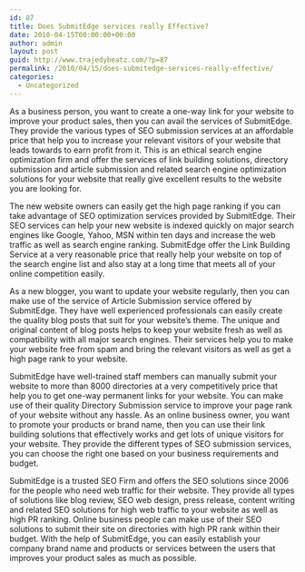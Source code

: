 ```yaml
---
id: 87
title: Does SubmitEdge services really Effective?
date: 2010-04-15T00:00:00+00:00
author: admin
layout: post
guid: http://www.trajedybeatz.com/?p=87
permalink: /2010/04/15/does-submitedge-services-really-effective/
categories:
  - Uncategorized
---
```

As a business person, you want to create a one-way link for your website to improve your product sales, then you can avail the services of SubmitEdge. They provide the various types of SEO submission services at an affordable price that help you to increase your relevant visitors of your website that leads towards to earn profit from it. This is an ethical search engine optimization firm and offer the services of link building solutions, directory submission and article submission and related search engine optimization solutions for your website that really give excellent results to the website you are looking for.

The new website owners can easily get the high page ranking if you can take advantage of SEO optimization services provided by SubmitEdge. Their SEO services can help your new website is indexed quickly on major search engines like Google, Yahoo, MSN within ten days and increase the web traffic as well as search engine ranking. SubmitEdge offer the Link Building Service at a very reasonable price that really help your website on top of the search engine list and also stay at a long time that meets all of your online competition easily.

As a new blogger, you want to update your website regularly, then you can make use of the service of Article Submission service offered by SubmitEdge. They have well experienced professionals can easily create the quality blog posts that suit for your website&#8217;s theme. The unique and original content of blog posts helps to keep your website fresh as well as compatibility with all major search engines. Their services help you to make your website free from spam and bring the relevant visitors as well as get a high page rank to your website. 

SubmitEdge have well-trained staff members can manually submit your website to more than 8000 directories at a very competitively price that help you to get one-way permanent links for your website. You can make use of their quality Directory Submission service to improve your page rank of your website without any hassle. As an online business owner, you want to promote your products or brand name, then you can use their link building solutions that effectively works and get lots of unique visitors for your website. They provide the different types of SEO submission services, you can choose the right one based on your business requirements and budget.

SubmitEdge is a trusted SEO Firm and offers the SEO solutions since 2006 for the people who need web traffic for their website. They provide all types of solutions like blog review, SEO web design, press release, content writing and related SEO solutions for high web traffic to your website as well as high PR ranking. Online business people can make use of their SEO solutions to submit their site on directories with high PR rank within their budget. With the help of SubmitEdge, you can easily establish your company brand name and products or services between the users that improves your product sales as much as possible.